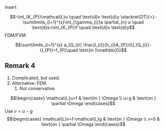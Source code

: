 Insert

$$-\int_{K_{P}}\mathcal{L}u \quad \text{d}x \text{d}y \stackrel{DT}{=}-\sum\limits_{i=1}^{s}\int_{\gamma_{i}}a \partial_{n} u \quad \text{d}s=\int_{K_{P}}f \quad \text{d}x \text{d}y$$
FDM/FVM:

$$\sum\limits_{i=1}^{s} a_{Q_{i}} \frac{l_{i}}{h_{i}A_{P}}(U_{Q_{i}}- U_{P})=f_{P}\quad \text{in }\mathbb{G}$$
## Remark 4
1. Complicated, but used.
2. Alternative: FEM.
	1. Not conservative


$$\begin{cases}
\mathcal{L}u=f & \text{in } \Omega \\
u=g  & \text{on } \partial \Omega
\end{cases}$$
Use $v=u-g$
$$\begin{cases}
\mathcal{L}v=f-\mathcal{L}g & \text{in } \Omega \\
v=0  & \text{on } \partial \Omega
\end{cases}$$
